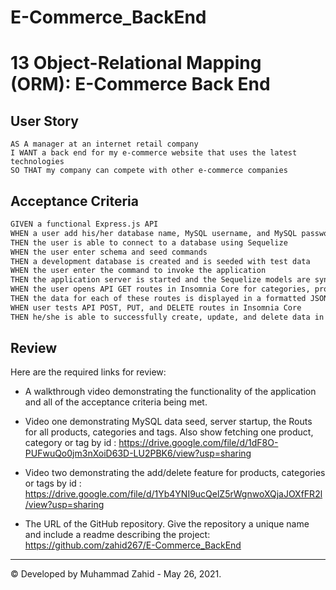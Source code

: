 # E-Commerce_BackEnd
# 13 Object-Relational Mapping (ORM): E-Commerce Back End

## User Story

```
AS A manager at an internet retail company
I WANT a back end for my e-commerce website that uses the latest technologies
SO THAT my company can compete with other e-commerce companies
```

## Acceptance Criteria

```md
GIVEN a functional Express.js API
WHEN a user add his/her database name, MySQL username, and MySQL password to an environment variable file
THEN the user is able to connect to a database using Sequelize
WHEN the user enter schema and seed commands
THEN a development database is created and is seeded with test data
WHEN the user enter the command to invoke the application
THEN the application server is started and the Sequelize models are synced to the MySQL database
WHEN the user opens API GET routes in Insomnia Core for categories, products, or tags
THEN the data for each of these routes is displayed in a formatted JSON
WHEN user tests API POST, PUT, and DELETE routes in Insomnia Core
THEN he/she is able to successfully create, update, and delete data in my database
```

## Review

Here are the required links for review:

* A walkthrough video demonstrating the functionality of the application and all of the acceptance criteria being met.
* Video one demonstrating MySQL data seed, server startup, the Routs for all products, categories and tags. Also show fetching one product, category or tag by id : https://drive.google.com/file/d/1dF8O-PUFwuQo0jm3nXoiD63D-LU2PBK6/view?usp=sharing
* Video two demonstrating the add/delete feature for products, categories or tags by id : https://drive.google.com/file/d/1Yb4YNI9ucQelZ5rWgnwoXQjaJOXfFR2l/view?usp=sharing

* The URL of the GitHub repository. Give the repository a unique name and include a readme describing the project: https://github.com/zahid267/E-Commerce_BackEnd

---
© Developed by Muhammad Zahid - May 26, 2021.
